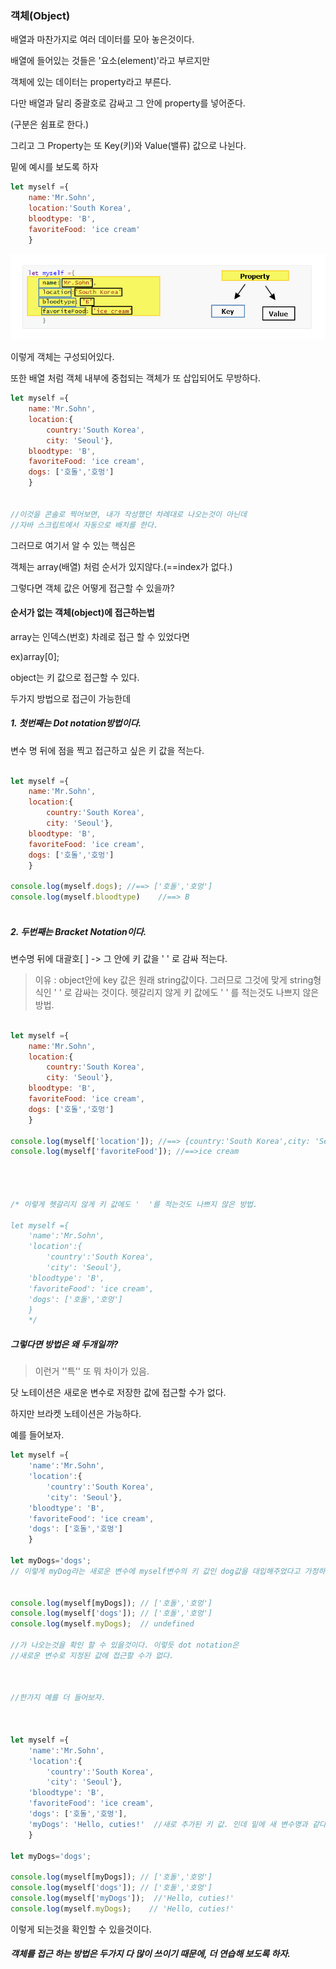 ### 객체(Object)

배열과 마찬가지로 여러 데이터를 모아 놓은것이다.

배열에 들어있는 것들은 '요소(element)'라고 부르지만



객체에 있는 데이터는 property라고 부른다.

다만 배열과 달리 중괄호로 감싸고 그 안에 property를 넣어준다.

(구분은 쉼표로 한다.)





그리고 그 Property는 또 Key(키)와 Value(밸류) 값으로 나뉜다. 

밑에 예시를 보도록 하자

```js
let myself ={
    name:'Mr.Sohn',
    location:'South Korea',
    bloodtype: 'B',
    favoriteFood: 'ice cream'
    }
```

![object01](./_images/object.png)


이렇게 객체는 구성되어있다.







또한 배열 처럼 객체 내부에 중첩되는 객체가 또 삽입되어도 무방하다.

```js
let myself ={
    name:'Mr.Sohn',
    location:{
	    country:'South Korea',
        city: 'Seoul'},
    bloodtype: 'B',
    favoriteFood: 'ice cream',
    dogs: ['호돌','호멍']
    }

    
//이것을 콘솔로 찍어보면, 내가 작성했던 차례대로 나오는것이 아닌데
//자바 스크립트에서 자동으로 배치를 한다.
```

그러므로 여기서 알 수 있는 핵심은 

객체는 array(배열) 처럼 순서가 있지않다.(==index가 없다.)

그렇다면 객체 값은 어떻게 접근할 수 있을까?







#### 순서가 없는 객체(object)에 접근하는법

array는 인덱스(번호) 차례로 접근 할 수 있었다면

ex)array[0];



object는 키 값으로 접근할 수 있다.





두가지 방법으로 접근이 가능한데 



##### 1. 첫번째는 Dot notation방법이다.

변수 명 뒤에 점을 찍고 접근하고 싶은 키 값을 적는다.

```js

let myself ={
    name:'Mr.Sohn',
    location:{
	    country:'South Korea',
        city: 'Seoul'},
    bloodtype: 'B',
    favoriteFood: 'ice cream',
    dogs: ['호돌','호멍']
    }

console.log(myself.dogs); //==> ['호돌','호멍']
console.log(myself.bloodtype)    //==> B
 


```



##### 2. 두번째는 Bracket Notation이다.

변수명 뒤에 대괄호[ ] -> 그 안에 키 값을 '  ' 로 감싸 적는다.



> 이유 : object안에 key 값은 원래 string값이다. 그러므로 그것에 맞게 string형식인 '  ' 로 감싸는 것이다.  헷갈리지 않게 키 값에도 '  ' 를 적는것도 나쁘지 않은 방법.

```js

let myself ={
    name:'Mr.Sohn',
    location:{
	    country:'South Korea',
        city: 'Seoul'},
    bloodtype: 'B',
    favoriteFood: 'ice cream',
    dogs: ['호돌','호멍']
    }

console.log(myself['location']); //==> {country:'South Korea',city: 'Seoul'}
console.log(myself['favoriteFood']); //==>ice cream




/* 이렇게 헷갈리지 않게 키 값에도 '  '를 적는것도 나쁘지 않은 방법.

let myself ={
    'name':'Mr.Sohn',
    'location':{
	    'country':'South Korea',
        'city': 'Seoul'},
    'bloodtype': 'B',
    'favoriteFood': 'ice cream',
    'dogs': ['호돌','호멍']
    }
    */
```







##### 그렇다면 방법은 왜 두개일까?

> 이런거 ''특'' 또 뭐 차이가 있음. 



닷 노테이션은 새로운 변수로 저장한 값에 접근할 수가 없다.

하지만 브라켓 노테이션은 가능하다.

예를 들어보자.

```js
let myself ={
    'name':'Mr.Sohn',
    'location':{
	    'country':'South Korea',
        'city': 'Seoul'},
    'bloodtype': 'B',
    'favoriteFood': 'ice cream',
    'dogs': ['호돌','호멍']
    }

let myDogs='dogs'; 
// 이렇게 myDog라는 새로운 변수에 myself변수의 키 값인 dog값을 대입해주었다고 가정하자.


console.log(myself[myDogs]); // ['호돌','호멍']
console.log(myself['dogs']); // ['호돌','호멍']
console.log(myself.myDogs);  // undefined

//가 나오는것을 확인 할 수 있을것이다. 이렇듯 dot notation은
//새로운 변수로 지정된 값에 접근할 수가 없다.



//한가지 예를 더 들어보자.



let myself ={
    'name':'Mr.Sohn',
    'location':{
	    'country':'South Korea',
        'city': 'Seoul'},
    'bloodtype': 'B',
    'favoriteFood': 'ice cream',
    'dogs': ['호돌','호멍'],
    'myDogs': 'Hello, cuties!'  //새로 추가된 키 값. 인데 밑에 새 변수명과 같다.
    }

let myDogs='dogs'; 

console.log(myself[myDogs]); // ['호돌','호멍']
console.log(myself['dogs']); // ['호돌','호멍']
console.log(myself['myDogs']);  //'Hello, cuties!'
console.log(myself.myDogs);    // 'Hello, cuties!'


```

이렇게 되는것을 확인할 수 있을것이다.





##### 객체를 접근 하는 방법은 두가지 다 많이 쓰이기 때문에,  더 연습해 보도록 하자.
